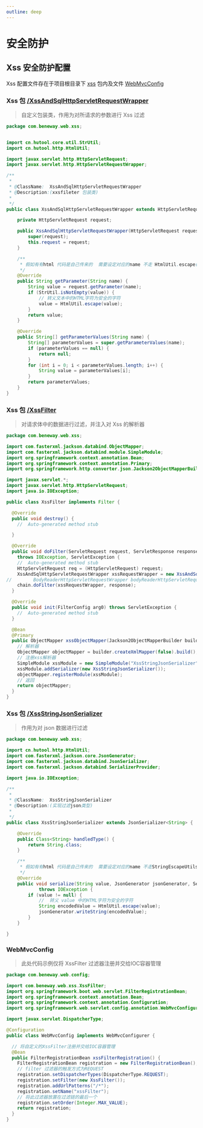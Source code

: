 ```yaml
---
outline: deep
---
```


# 安全防护

## Xss 安全防护配置

Xss 配置文件存在于项目根目录下 [xss](https://github.com/elonehoo/benewy-template/tree/main/project/web/src/main/java/com/beneway/web/xss) 包内及文件 [WebMvcConfig](https://github.com/elonehoo/benewy-template/blob/main/project/web/src/main/java/com/beneway/web/config/WebMvcConfig.java)

### Xss 包 [/XssAndSqlHttpServletRequestWrapper](https://github.com/elonehoo/benewy-template/tree/main/project/web/src/main/java/com/beneway/web/xss/XssAndSqlHttpServletRequestWrapper.java)

> 自定义包装类，作用为对所请求的参数进行 Xss 过滤

```java
package com.beneway.web.xss;


import cn.hutool.core.util.StrUtil;
import cn.hutool.http.HtmlUtil;

import javax.servlet.http.HttpServletRequest;
import javax.servlet.http.HttpServletRequestWrapper;

/**
 *
 * @ClassName:  XssAndSqlHttpServletRequestWrapper
 * @Description:(xxsfileter 包装类)
 *
 */
public class XssAndSqlHttpServletRequestWrapper extends HttpServletRequestWrapper {

    private HttpServletRequest request;

    public XssAndSqlHttpServletRequestWrapper(HttpServletRequest request) {
        super(request);
        this.request = request;
    }

    /**
     * 假如有有html 代码是自己传来的  需要设定对应的name 不走 HtmlUtil.escape(value) 过滤
     */
    @Override
    public String getParameter(String name) {
        String value = request.getParameter(name);
        if (StrUtil.isNotEmpty(value)) {
            // 转义文本中的HTML字符为安全的字符
            value = HtmlUtil.escape(value);
        }
        return value;
    }

    @Override
    public String[] getParameterValues(String name) {
        String[] parameterValues = super.getParameterValues(name);
        if (parameterValues == null) {
            return null;
        }
        for (int i = 0; i < parameterValues.length; i++) {
            String value = parameterValues[i];
        }
        return parameterValues;
    }
}
```

### Xss 包 [/XssFilter](https://github.com/elonehoo/benewy-template/tree/main/project/web/src/main/java/com/beneway/web/xss/XssFilter.java)

> 对请求体中的数据进行过滤，并注入对 Xss 的解析器

```java
package com.beneway.web.xss;

import com.fasterxml.jackson.databind.ObjectMapper;
import com.fasterxml.jackson.databind.module.SimpleModule;
import org.springframework.context.annotation.Bean;
import org.springframework.context.annotation.Primary;
import org.springframework.http.converter.json.Jackson2ObjectMapperBuilder;

import javax.servlet.*;
import javax.servlet.http.HttpServletRequest;
import java.io.IOException;

public class XssFilter implements Filter {

  @Override
  public void destroy() {
    //  Auto-generated method stub

  }

  @Override
  public void doFilter(ServletRequest request, ServletResponse response, FilterChain chain)
    throws IOException, ServletException {
    //  Auto-generated method stub
    HttpServletRequest req = (HttpServletRequest) request;
    XssAndSqlHttpServletRequestWrapper xssRequestWrapper = new XssAndSqlHttpServletRequestWrapper(req);
//        BodyReaderHttpServletRequestWrapper bodyReaderHttpServletRequestWrapper = new BodyReaderHttpServletRequestWrapper(xssRequestWrapper);
    chain.doFilter(xssRequestWrapper, response);
  }

  @Override
  public void init(FilterConfig arg0) throws ServletException {
    //  Auto-generated method stub
  }

  @Bean
  @Primary
  public ObjectMapper xssObjectMapper(Jackson2ObjectMapperBuilder builder) {
    // 解析器
    ObjectMapper objectMapper = builder.createXmlMapper(false).build();
    // 注册xss解析器
    SimpleModule xssModule = new SimpleModule("XssStringJsonSerializer");
    xssModule.addSerializer(new XssStringJsonSerializer());
    objectMapper.registerModule(xssModule);
    // 返回
    return objectMapper;
  }
}
```

### Xss 包 [/XssStringJsonSerializer](https://github.com/elonehoo/benewy-template/tree/main/project/web/src/main/java/com/beneway/web/xss/XssStringJsonSerializer.java)

> 作用为对 json 数据进行过滤

```java
package com.beneway.web.xss;

import cn.hutool.http.HtmlUtil;
import com.fasterxml.jackson.core.JsonGenerator;
import com.fasterxml.jackson.databind.JsonSerializer;
import com.fasterxml.jackson.databind.SerializerProvider;

import java.io.IOException;

/**
 *
 * @ClassName:  XssStringJsonSerializer
 * @Description:(实现过滤json类型)
 *
 */
public class XssStringJsonSerializer extends JsonSerializer<String> {

    @Override
    public Class<String> handledType() {
        return String.class;
    }

    /**
     * 假如有有html 代码是自己传来的  需要设定对应的name 不走StringEscapeUtils.escapeHtml4(value) 过滤
     */
    @Override
    public void serialize(String value, JsonGenerator jsonGenerator, SerializerProvider serializerProvider)
            throws IOException {
        if (value != null) {
            //  转义 value 中的HTML字符为安全的字符
            String encodedValue = HtmlUtil.escape(value);
            jsonGenerator.writeString(encodedValue);
        }
    }

}
```

### WebMvcConfig

> 此处代码示例仅将 XssFilter 过滤器注册并交给IOC容器管理

```java
package com.beneway.web.config;

import com.beneway.web.xss.XssFilter;
import org.springframework.boot.web.servlet.FilterRegistrationBean;
import org.springframework.context.annotation.Bean;
import org.springframework.context.annotation.Configuration;
import org.springframework.web.servlet.config.annotation.WebMvcConfigurer;

import javax.servlet.DispatcherType;

@Configuration
public class WebMvcConfig implements WebMvcConfigurer {

  // 将自定义的XssFilter注册并交给IOC容器管理
  @Bean
  public FilterRegistrationBean xssFilterRegistration() {
    FilterRegistrationBean registration = new FilterRegistrationBean();
    // filter 过滤器的触发方式为REQUEST
    registration.setDispatcherTypes(DispatcherType.REQUEST);
    registration.setFilter(new XssFilter());
    registration.addUrlPatterns("/*");
    registration.setName("xssFilter");
    // 将此过滤器放置在过滤链的最后一个
    registration.setOrder(Integer.MAX_VALUE);
    return registration;
  }
}
```
